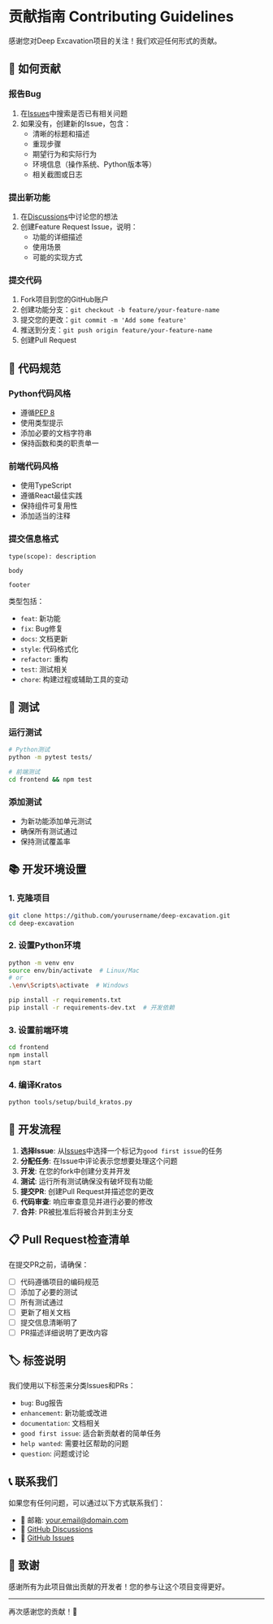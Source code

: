# 贡献指南 Contributing Guidelines

感谢您对Deep Excavation项目的关注！我们欢迎任何形式的贡献。

## 🤝 如何贡献

### 报告Bug
1. 在[Issues](https://github.com/yourusername/deep-excavation/issues)中搜索是否已有相关问题
2. 如果没有，创建新的Issue，包含：
   - 清晰的标题和描述
   - 重现步骤
   - 期望行为和实际行为
   - 环境信息（操作系统、Python版本等）
   - 相关截图或日志

### 提出新功能
1. 在[Discussions](https://github.com/yourusername/deep-excavation/discussions)中讨论您的想法
2. 创建Feature Request Issue，说明：
   - 功能的详细描述
   - 使用场景
   - 可能的实现方式

### 提交代码
1. Fork项目到您的GitHub账户
2. 创建功能分支：`git checkout -b feature/your-feature-name`
3. 提交您的更改：`git commit -m 'Add some feature'`
4. 推送到分支：`git push origin feature/your-feature-name`
5. 创建Pull Request

## 📝 代码规范

### Python代码风格
- 遵循[PEP 8](https://www.python.org/dev/peps/pep-0008/)
- 使用类型提示
- 添加必要的文档字符串
- 保持函数和类的职责单一

### 前端代码风格
- 使用TypeScript
- 遵循React最佳实践
- 保持组件可复用性
- 添加适当的注释

### 提交信息格式
```
type(scope): description

body

footer
```

类型包括：
- `feat`: 新功能
- `fix`: Bug修复
- `docs`: 文档更新
- `style`: 代码格式化
- `refactor`: 重构
- `test`: 测试相关
- `chore`: 构建过程或辅助工具的变动

## 🧪 测试

### 运行测试
```bash
# Python测试
python -m pytest tests/

# 前端测试
cd frontend && npm test
```

### 添加测试
- 为新功能添加单元测试
- 确保所有测试通过
- 保持测试覆盖率

## 📚 开发环境设置

### 1. 克隆项目
```bash
git clone https://github.com/yourusername/deep-excavation.git
cd deep-excavation
```

### 2. 设置Python环境
```bash
python -m venv env
source env/bin/activate  # Linux/Mac
# or
.\env\Scripts\activate  # Windows

pip install -r requirements.txt
pip install -r requirements-dev.txt  # 开发依赖
```

### 3. 设置前端环境
```bash
cd frontend
npm install
npm start
```

### 4. 编译Kratos
```bash
python tools/setup/build_kratos.py
```

## 🔄 开发流程

1. **选择Issue**: 从[Issues](https://github.com/yourusername/deep-excavation/issues)中选择一个标记为`good first issue`的任务
2. **分配任务**: 在Issue中评论表示您想要处理这个问题
3. **开发**: 在您的fork中创建分支并开发
4. **测试**: 运行所有测试确保没有破坏现有功能
5. **提交PR**: 创建Pull Request并描述您的更改
6. **代码审查**: 响应审查意见并进行必要的修改
7. **合并**: PR被批准后将被合并到主分支

## 📋 Pull Request检查清单

在提交PR之前，请确保：

- [ ] 代码遵循项目的编码规范
- [ ] 添加了必要的测试
- [ ] 所有测试通过
- [ ] 更新了相关文档
- [ ] 提交信息清晰明了
- [ ] PR描述详细说明了更改内容

## 🏷️ 标签说明

我们使用以下标签来分类Issues和PRs：

- `bug`: Bug报告
- `enhancement`: 新功能或改进
- `documentation`: 文档相关
- `good first issue`: 适合新贡献者的简单任务
- `help wanted`: 需要社区帮助的问题
- `question`: 问题或讨论

## 📞 联系我们

如果您有任何问题，可以通过以下方式联系我们：

- 📧 邮箱: your.email@domain.com
- 💬 [GitHub Discussions](https://github.com/yourusername/deep-excavation/discussions)
- 🐛 [GitHub Issues](https://github.com/yourusername/deep-excavation/issues)

## 🙏 致谢

感谢所有为此项目做出贡献的开发者！您的参与让这个项目变得更好。

---

再次感谢您的贡献！🎉
